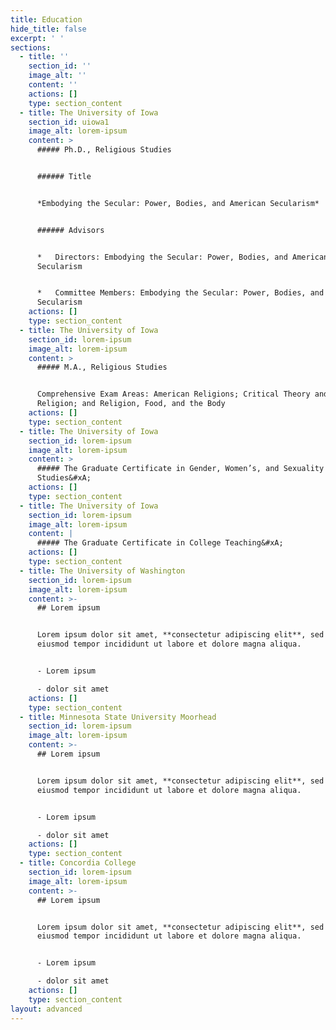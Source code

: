 ```yaml
---
title: Education
hide_title: false
excerpt: ' '
sections:
  - title: ''
    section_id: ''
    image_alt: ''
    content: ''
    actions: []
    type: section_content
  - title: The University of Iowa
    section_id: uiowa1
    image_alt: lorem-ipsum
    content: >
      ##### Ph.D., Religious Studies


      ###### Title


      *Embodying the Secular: Power, Bodies, and American Secularism*


      ###### Advisors


      *   Directors: Embodying the Secular: Power, Bodies, and American
      Secularism


      *   Committee Members: Embodying the Secular: Power, Bodies, and American
      Secularism
    actions: []
    type: section_content
  - title: The University of Iowa
    section_id: lorem-ipsum
    image_alt: lorem-ipsum
    content: >
      ##### M.A., Religious Studies


      Comprehensive Exam Areas: American Religions; Critical Theory and
      Religion; and Religion, Food, and the Body
    actions: []
    type: section_content
  - title: The University of Iowa
    section_id: lorem-ipsum
    image_alt: lorem-ipsum
    content: >
      ##### The Graduate Certificate in Gender, Women’s, and Sexuality
      Studies&#xA;
    actions: []
    type: section_content
  - title: The University of Iowa
    section_id: lorem-ipsum
    image_alt: lorem-ipsum
    content: |
      ##### The Graduate Certificate in College Teaching&#xA;
    actions: []
    type: section_content
  - title: The University of Washington
    section_id: lorem-ipsum
    image_alt: lorem-ipsum
    content: >-
      ## Lorem ipsum


      Lorem ipsum dolor sit amet, **consectetur adipiscing elit**, sed do
      eiusmod tempor incididunt ut labore et dolore magna aliqua.


      - Lorem ipsum

      - dolor sit amet
    actions: []
    type: section_content
  - title: Minnesota State University Moorhead
    section_id: lorem-ipsum
    image_alt: lorem-ipsum
    content: >-
      ## Lorem ipsum


      Lorem ipsum dolor sit amet, **consectetur adipiscing elit**, sed do
      eiusmod tempor incididunt ut labore et dolore magna aliqua.


      - Lorem ipsum

      - dolor sit amet
    actions: []
    type: section_content
  - title: Concordia College
    section_id: lorem-ipsum
    image_alt: lorem-ipsum
    content: >-
      ## Lorem ipsum


      Lorem ipsum dolor sit amet, **consectetur adipiscing elit**, sed do
      eiusmod tempor incididunt ut labore et dolore magna aliqua.


      - Lorem ipsum

      - dolor sit amet
    actions: []
    type: section_content
layout: advanced
---
```

